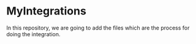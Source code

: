 # MyIntegrations
In this repository, we are going to add the files  which are the process for doing the integration.
